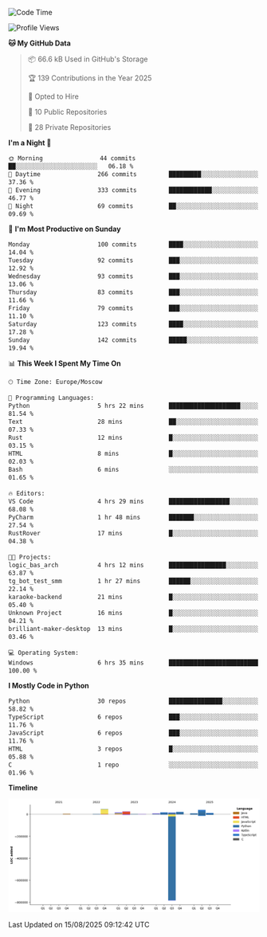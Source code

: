 <!--START_SECTION:waka-->
![Code Time](http://img.shields.io/badge/Code%20Time-782%20hrs%2054%20mins-blue)

![Profile Views](http://img.shields.io/badge/Profile%20Views-0-blue)

**🐱 My GitHub Data** 

> 📦 66.6 kB Used in GitHub's Storage 
 > 
> 🏆 139 Contributions in the Year 2025
 > 
> 💼 Opted to Hire
 > 
> 📜 10 Public Repositories 
 > 
> 🔑 28 Private Repositories 
 > 
**I'm a Night 🦉** 

```text
🌞 Morning                44 commits          ██░░░░░░░░░░░░░░░░░░░░░░░   06.18 % 
🌆 Daytime                266 commits         █████████░░░░░░░░░░░░░░░░   37.36 % 
🌃 Evening                333 commits         ████████████░░░░░░░░░░░░░   46.77 % 
🌙 Night                  69 commits          ██░░░░░░░░░░░░░░░░░░░░░░░   09.69 % 
```
📅 **I'm Most Productive on Sunday** 

```text
Monday                   100 commits         ████░░░░░░░░░░░░░░░░░░░░░   14.04 % 
Tuesday                  92 commits          ███░░░░░░░░░░░░░░░░░░░░░░   12.92 % 
Wednesday                93 commits          ███░░░░░░░░░░░░░░░░░░░░░░   13.06 % 
Thursday                 83 commits          ███░░░░░░░░░░░░░░░░░░░░░░   11.66 % 
Friday                   79 commits          ███░░░░░░░░░░░░░░░░░░░░░░   11.10 % 
Saturday                 123 commits         ████░░░░░░░░░░░░░░░░░░░░░   17.28 % 
Sunday                   142 commits         █████░░░░░░░░░░░░░░░░░░░░   19.94 % 
```


📊 **This Week I Spent My Time On** 

```text
🕑︎ Time Zone: Europe/Moscow

💬 Programming Languages: 
Python                   5 hrs 22 mins       ████████████████████░░░░░   81.54 % 
Text                     28 mins             ██░░░░░░░░░░░░░░░░░░░░░░░   07.33 % 
Rust                     12 mins             █░░░░░░░░░░░░░░░░░░░░░░░░   03.15 % 
HTML                     8 mins              █░░░░░░░░░░░░░░░░░░░░░░░░   02.03 % 
Bash                     6 mins              ░░░░░░░░░░░░░░░░░░░░░░░░░   01.65 % 

🔥 Editors: 
VS Code                  4 hrs 29 mins       █████████████████░░░░░░░░   68.08 % 
PyCharm                  1 hr 48 mins        ███████░░░░░░░░░░░░░░░░░░   27.54 % 
RustRover                17 mins             █░░░░░░░░░░░░░░░░░░░░░░░░   04.38 % 

🐱‍💻 Projects: 
logic_bas_arch           4 hrs 12 mins       ████████████████░░░░░░░░░   63.87 % 
tg_bot_test_smm          1 hr 27 mins        ██████░░░░░░░░░░░░░░░░░░░   22.14 % 
karaoke-backend          21 mins             █░░░░░░░░░░░░░░░░░░░░░░░░   05.40 % 
Unknown Project          16 mins             █░░░░░░░░░░░░░░░░░░░░░░░░   04.21 % 
brilliant-maker-desktop  13 mins             █░░░░░░░░░░░░░░░░░░░░░░░░   03.46 % 

💻 Operating System: 
Windows                  6 hrs 35 mins       █████████████████████████   100.00 % 
```

**I Mostly Code in Python** 

```text
Python                   30 repos            ███████████████░░░░░░░░░░   58.82 % 
TypeScript               6 repos             ███░░░░░░░░░░░░░░░░░░░░░░   11.76 % 
JavaScript               6 repos             ███░░░░░░░░░░░░░░░░░░░░░░   11.76 % 
HTML                     3 repos             █░░░░░░░░░░░░░░░░░░░░░░░░   05.88 % 
C                        1 repo              ░░░░░░░░░░░░░░░░░░░░░░░░░   01.96 % 
```



**Timeline**

![Lines of Code chart](https://raw.githubusercontent.com/adlemx/adlemx/main/assets/bar_graph.png)


 Last Updated on 15/08/2025 09:12:42 UTC
<!--END_SECTION:waka-->

